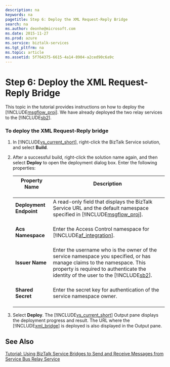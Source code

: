 ```yaml
---
description: na
keywords: na
pagetitle: Step 6: Deploy the XML Request-Reply Bridge
search: na
ms.author: deonhe@microsoft.com
ms.date: 2015-11-27
ms.prod: azure
ms.service: biztalk-services
ms.tgt_pltfrm: na
ms.topic: article
ms.assetid: 5f764375-6615-4a14-8904-a2ced90c6a9c
---
```

# Step 6: Deploy the XML Request-Reply Bridge
This topic in the tutorial provides instructions on how to deploy the [!INCLUDE[msgflow_proj](/Token/msgflow_proj_md.md)]. We have already deployed the two relay services to the [!INCLUDE[sb2](/Token/sb2_md.md)].

### To deploy the XML Request-Reply bridge

1. In [!INCLUDE[vs_current_short](/Token/vs_current_short_md.md)], right-click the BizTalk Service solution, and select **Build**.

2. After a successful build, right-click the solution name again, and then select **Deploy** to open the deployment dialog box. Enter the following properties:

   |Property Name <br /> <br />|Description <br /> <br />|
   |-----------------|---------------|
   |**Deployment Endpoint** <br /> <br />|A read-only field that displays the BizTalk Service URL and the default namespace specified in [!INCLUDE[msgflow_proj](/Token/msgflow_proj_md.md)]. <br /> <br />|
   |**Acs Namespace** <br /> <br />|Enter the Access Control namespace for [!INCLUDE[af_integration](/Token/af_integration_md.md)]. <br /> <br />|
   |**Issuer Name** <br /> <br />|Enter the username who is the owner of the service namespace you specified, or has manage claims to the namespace. This property is required to authenticate the identity of the user to the [!INCLUDE[sb2](/Token/sb2_md.md)]. <br /> <br />|
   |**Shared Secret** <br /> <br />|Enter the secret key for authentication of the service namespace owner. <br /> <br />|

3. Select **Deploy**. The [!INCLUDE[vs_current_short](/Token/vs_current_short_md.md)] Output pane displays the deployment progress and result. The URL where the [!INCLUDE[xml_bridge](/Token/xml_bridge_md.md)] is deployed is also displayed in the Output pane.

## See Also
[Tutorial: Using BizTalk Service Bridges to Send and Receive Messages from Service Bus Relay Service](/Topic/Tutorial__Using_BizTalk_Service_Bridges_to_Send_and_Receive_Messages_from_Service_Bus_Relay_Service.md)

